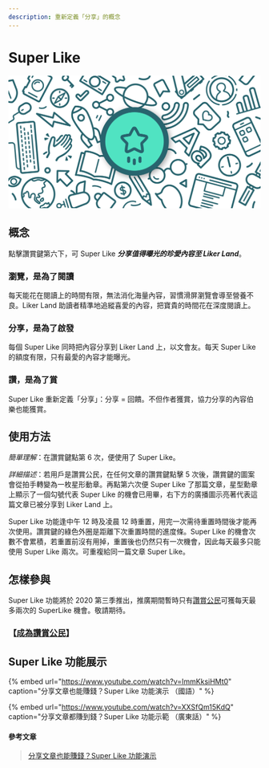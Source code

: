 ```yaml
---
description: 重新定義「分享」的概念
---
```


# Super Like

![](../../.gitbook/assets/likecoin_ad92_super_like_dragonball.png)

## 概念

點擊讚賞鍵第六下，可 Super Like _**分享值得曝光的珍愛內容至 Liker Land**_。

### 瀏覽，是為了閱讀

每天能花在閱讀上的時間有限，無法消化海量內容，習慣滑屏瀏覽會導至營養不良。Liker Land 助讀者精準地追縱喜愛的內容，把寶貴的時間花在深度閱讀上。

### 分享，是為了啟發

每個 Super Like 同時把內容分享到 Liker Land 上，以文會友。每天 Super Like 的額度有限，只有最愛的內容才能曝光。

### 讚，是為了賞

Super Like 重新定義「分享」：分享 = 回饋。不但作者獲賞，協力分享的內容伯樂也能獲賞。

## 使用方法

_簡單理解_：在讚賞鍵點第 6 次，便使用了 Super Like。

_詳細描述_：若用戶是讚賞公民，在任何文章的讚賞鍵點擊 5 次後，讚賞鍵的圖案會從拍手轉變為一枚星形動章。再點第六次便 Super Like 了那篇文章，星型勳章上顯示了一個勾號代表 Super Like 的機會已用畢，右下方的廣播圖示亮著代表這篇文章已被分享到 Liker Land 上。

Super Like 功能逢中午 12 時及凌晨 12 時重置，用完一次需待重置時間後才能再次使用。讚賞鍵的綠色外圈是距離下次重置時間的進度條。Super Like 的機會次數不會累積，若重置前沒有用掉，重置後也仍然只有一次機會，因此每天最多只能使用 Super Like 兩次。可重複給同一篇文章 Super Like。

## 怎樣參與

Super Like 功能將於 2020 第三季推出，推廣期間暫時只有[讚賞公民](https://docs.like.co/v/zh/user-guide/civic-liker)可獲每天最多兩次的 SuperLike 機會。敬請期待。

### 【[成為讚賞公民](https://like.co/in/getapp)】

## Super Like 功能展示

{% embed url="https://www.youtube.com/watch?v=ImmKksiHMt0" caption="分享文章也能賺錢？Super Like 功能演示 （國語）" %}

{% embed url="https://www.youtube.com/watch?v=XXSfQm15KdQ" caption="分享文章都賺到錢？Super Like 功能示範 （廣東話）" %}

#### 參考文章

> [分享文章也能賺錢？Super Like 功能演示
](https://matters.news/@edmond/%E5%88%86%E4%BA%AB%E6%96%87%E7%AB%A0%E4%B9%9F%E8%83%BD%E8%B3%BA%E9%8C%A2-super-like-%E5%8A%9F%E8%83%BD%E6%BC%94%E7%A4%BA-bafyreifidmim3f5u7ni27ibj42b5764fme7r54er52zdxaernhq2dg5eva)

